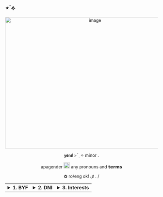 ## ⋆˙⟡
<p align="center">
<img width="577" height="433" alt="image" src="https://github.com/user-attachments/assets/f503b8e8-c5ac-459e-9edb-351fa79230ce" />
<p align="center">
𝘆𝗲𝗻𝗶! ⊱ ۫ ׅ ✧ minor .
<p align="center"> apagender <img width="20" height="20" alt="image" src="https://64.media.tumblr.com/a795ffa4138e4850a76d46e605ba7d8b/992b39b6ab3235eb-3e/s75x75_c1/848cf06fe24acf5a341ea88bbf538013089d2cc1.webp" /> any pronouns and 𝘁𝗲𝗿𝗺𝘀 
<p align="center"> ✿ ro/eng ok! ◟♯ . / 

<table>
  <tr>
    <td>
      <details>
        <summary><b>1. BYF</b></summary>
        - be respectful  
        - i tweet a lot  
        - sometimes use tone tags
      </details>
    </td>
    <td>
      <details>
        <summary><b>2. DNI</b></summary>
        - racist / homophobic  
        - transphobic  
        - proship / basic dni
      </details>
    </td>
    <td>
      <details>
        <summary><b>3. Interests</b></summary>
        - digital art  
        - vocaloid  
        - rhythm games  
        - anime / manga
      </details>
    </td>
  </tr>
</table>














